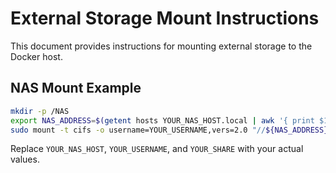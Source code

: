 # External Storage Mount Instructions

This document provides instructions for mounting external storage to the Docker host.

## NAS Mount Example

```bash
mkdir -p /NAS
export NAS_ADDRESS=$(getent hosts YOUR_NAS_HOST.local | awk '{ print $1 }')
sudo mount -t cifs -o username=YOUR_USERNAME,vers=2.0 "//${NAS_ADDRESS}/YOUR_SHARE" /NAS
```

Replace `YOUR_NAS_HOST`, `YOUR_USERNAME`, and `YOUR_SHARE` with your actual values.